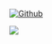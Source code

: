[![Github](https://img.shields.io/badge/Github-hughnian-181717?style=flat-square&logo=github)](https://github.com/HughNian)

<a href="https://github.com/anuraghazra/github-readme-stats">
  <img align="left" src="https://github-readme-stats.vercel.app/api?username=HughNian&show_icons=true&theme=algolia" />
</a>
